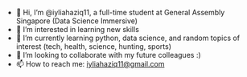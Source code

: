 - 👋 Hi, I’m @iyliahaziq11, a full-time student at General Assembly Singapore (Data Science Immersive)
- 👀 I’m interested in learning new skills 
- 🌱 I’m currently learning python, data science, and random topics of interest (tech, health, science, hunting, sports)
- 💞️ I’m looking to collaborate with my future colleagues :)
- 📫 How to reach me: iyliahaziq11@gmail.com

<!---
iyliahaziq11/iyliahaziq11 is a ✨ special ✨ repository because its `README.md` (this file) appears on your GitHub profile.
You can click the Preview link to take a look at your changes.
--->
